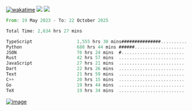 [![wakatime](https://wakatime.com/badge/user/00eead22-fb14-4dd0-ab8a-3625cafbd50d.svg)](https://wakatime.com/@00eead22-fb14-4dd0-ab8a-3625cafbd50d)
![](https://komarev.com/ghpvc/?username=flatypus)
![](https://pixel.flatypus.me/flatypus?type=tracker)
<!--START_SECTION:waka-->

```rust
From: 19 May 2023 - To: 22 October 2025

Total Time: 2,634 hrs 27 mins

TypeScript                 1,555 hrs 30 mins###############..........   58.71 %
Python                     680 hrs 44 mins ######...................   25.69 %
JSON                       76 hrs 24 mins  #........................   02.88 %
Rust                       42 hrs 57 mins  .........................   01.62 %
JavaScript                 27 hrs 21 mins  .........................   01.03 %
Dart                       22 hrs 26 mins  .........................   00.85 %
Text                       21 hrs 59 mins  .........................   00.83 %
C++                        20 hrs 15 mins  .........................   00.76 %
Go                         19 hrs 44 mins  .........................   00.75 %
TeX                        19 hrs 34 mins  .........................   00.74 %
```

<!--END_SECTION:waka-->
[<img alt="image" src="https://github.com/flatypus/flatypus/assets/68029599/0a302dc1-501c-43a0-ae8d-37ec4817f3bd">](https://flatypus.me)

